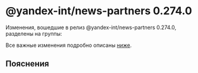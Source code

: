 # @yandex-int/news-partners 0.274.0

<!-- ЧЕЛОВЕЧЕСКОЕ ВСТУПЛЕНИЕ -->

Изменения, вошедшие в релиз @yandex-int/news-partners 0.274.0, разделены на группы:

Все важные изменения подробно описаны [ниже](#Пояснения).

## Пояснения

